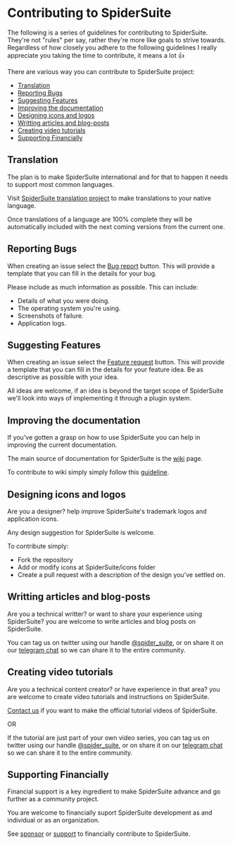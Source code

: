 # Contributing to SpiderSuite
The following is a series of guidelines for contributing to SpiderSuite. They're not "rules" per say, rather they're more like goals to strive towards. Regardless of how closely you adhere to the following guidelines I really appreciate you taking the time to contribute, it means a lot 👍

There are various way you can contribute to SpiderSuite project:
- [Translation](#translation)
- [Reporting Bugs](#reporting-bugs)
- [Suggesting Features](#suggesting-features)
- [Improving the documentation](#improving-the-documentation)
- [Designing icons and logos](#designing-icons-and-logos)
- [Writting articles and blog-posts](#writting-articles-and-blog-posts)
- [Creating video tutorials](#creating-video-tutorials)
- [Supporting Financially](#supporting-financially)

## Translation
The plan is to make SpiderSuite international and for that to happen it needs to support most common languages.

Visit [SpiderSuite translation project](https://crowdin.com/project/spidersuite) to make translations to your native language.

Once translations of a language are 100% complete they will be automatically included with the next coming versions from the current one.

## Reporting Bugs

When creating an issue select the [Bug report]() button. This will provide a template that you can fill in the details for your bug. 

Please include as much information as possible. This can include:

- Details of what you were doing.
- The operating system you're using.
- Screenshots of failure.
- Application logs.

## Suggesting Features

When creating an issue select the [Feature request]() button. This will provide a template that you can fill in the details for your feature idea. Be as descriptive as possible with your idea.

All ideas are welcome, if an idea is beyond the target scope of SpiderSuite we'll look into ways of implementing it through a plugin system.

## Improving the documentation

If you've gotten a grasp on how to use SpiderSuite you can help in improving the current documentation.

The main source of documentation for SpiderSuite is the [wiki](https://github.com/3nock/SpiderSuite/wiki) page.

To contribute to wiki simply  simply follow this [guideline](https://gist.github.com/omaraboumrad/35654da0a376c57a2e0ab4d92ad0c339).

## Designing icons and logos

Are you a designer? help improve SpiderSuite's trademark logos and application icons.

Any design suggestion for SpiderSuite is welcome.

To contribute simply:

- Fork the repository
- Add or modify icons at SpiderSuite/icons folder
- Create a pull request with a description of the design you've settled on.


## Writting articles and blog-posts

Are you a technical writter? or want to share your experience using SpiderSuite? you are welcome to write articles and blog posts on SpiderSuite.

You can tag us on twitter using our handle [@spider_suite](https://twitter.com/spider_suite), or on share it on our [telegram chat](https://t.me/SpiderSuite) so we can share it to the entire community.

## Creating video tutorials

Are you a technical content creator? or have experience in that area? you are welcome to create video tutorials and instructions on SpiderSuite.

[Contact us](CONTACTS.md) if you want to make the official tutorial videos of SpiderSuite.

OR

If the tutorial are just part of your own video series, you can tag us on twitter using our handle [@spider_suite](https://twitter.com/spider_suite), or on share it on our [telegram chat](https://t.me/SpiderSuite) so we can share it to the entire community.

## Supporting Financially

Financial support is a key ingredient to make SpiderSuite advance and go further as a community project.

You are welcome to financially suport SpiderSuite development as and individual or as an organization.

See [sponsor](SPONSOR.md) or [support](https://SpiderSuite.github.io/sponsors/) to financially contribute to SpiderSuite.